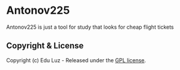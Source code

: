 # Antonov225
Antonov225 is just a tool for study that looks for cheap flight tickets

## Copyright & License
Copyright (c) Edu Luz - Released under the [GPL license](LICENSE).

